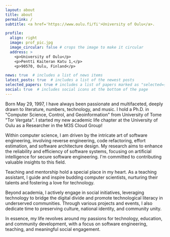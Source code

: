 ```yaml
---
layout: about
title: about
permalink: /
subtitle: <a href='https://www.oulu.fi/fi'>University of Oulu</a>.

profile:
  align: right
  image: prof_pic.jpg
  image_circular: false # crops the image to make it circular
  address: >
    <p>University of Oulu</p>
    <p>Pentti Kaiteran Katu 1,</p>
    <p>90570, Oulu, Finland</p>

news: true  # includes a list of news items
latest_posts: true  # includes a list of the newest posts
selected_papers: true # includes a list of papers marked as "selected={true}"
social: true  # includes social icons at the bottom of the page
---
```


Born May 29, 1997, I have always been passionate and multifaceted, deeply drawn to literature, numbers, technology, and music. I hold a Ph.D. in "Computer Science, Control, and Geoinformation" from University of Tome "Tor Vergata". I started my new academic life chapter at the University of Oulu as a Researcher in the M3S Cloud Group!

Within computer science, I am driven by the intricate art of software engineering, involving reverse engineering, code refactoring, effort estimation, and software architecture design. My research aims to enhance the reliability and efficiency of software systems, focusing on artificial intelligence for secure software engineering. I'm committed to contributing valuable insights to this field.

Teaching and mentorship hold a special place in my heart. As a teaching assistant, I guide and inspire budding computer scientists, nurturing their talents and fostering a love for technology.

Beyond academia, I actively engage in social initiatives, leveraging technology to bridge the digital divide and promote technological literacy in underserved communities. Through various projects and events, I also dedicate time to preserving culture, national identity, and community unity.

In essence, my life revolves around my passions for technology, education, and community development, with a focus on software engineering, teaching, and meaningful social engagement.

